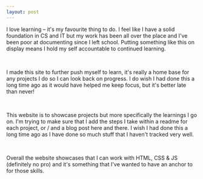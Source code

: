 ```yaml
---
layout: post
---
```


I love learning – it's my favourite thing to do. I feel like I have a solid foundation in CS and IT but my work has been all over the place and I've been poor at documenting since I left school. Putting something like this on display means I hold my self accountable to continued learning.

<!--read on -->

<br>

I made this site to further push myself to learn, it's really a home base for any projects I do so I can look back on progress. I do wish I had done this a long time ago as it would have helped me keep focus, but it's better late than never!

<br>

This website is to showcase projects but more specifically the learnings I go on. I'm trying
to make sure that I add the steps I take within a readme for each project, or / and a blog post here and
there. I wish I had done this a long time ago as I have done so much stuff that I haven't tracked very
well.

<br>

Overall the website showcases that I can work with HTML, CSS & JS (definitely no pro) and it's something that I've wanted to have an anchor to for those skills.

<br>
